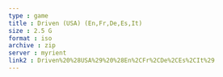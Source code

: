 ```yaml
---
type : game
title : Driven (USA) (En,Fr,De,Es,It)
size : 2.5 G
format : iso
archive : zip
server : myrient
link2 : Driven%20%28USA%29%20%28En%2CFr%2CDe%2CEs%2CIt%29
---
```

